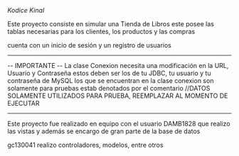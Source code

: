 *Kodice Kinal*

Este proyecto consiste en simular una Tienda de Libros
este posee las tablas necesarias para los clientes, los productos y las compras

cuenta con un inicio de sesión y un registro de usuarios

------------------------------------------------------------------------------

-- IMPORTANTE --
La clase Conexion necesita una modificación en la URL, Usuario y Contraseña
estos deben ser los de tu JDBC, tu usuario y tu contraseña de MySQL
los que se encuentran en la clase conexion son solamente para pruebas
estab denotados por el comentario 
//DATOS SOLAMENTE UTILIZADOS PARA PRUEBA, REEMPLAZAR AL MOMENTO DE EJECUTAR

------------------------------------------------------------------------------

Este proyecto fue realizado en equipo con el usuario DAMB1828 que realizo las vistas
y además se encargo de gran parte de la base de datos

gc130041 realizo controladores, modelos, entre otros
